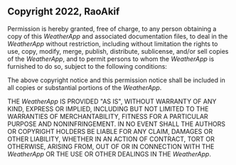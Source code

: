 ## Copyright 2022, RaoAkif

Permission is hereby granted, free of charge, to any person obtaining a copy of this _*WeatherApp*_ and associated documentation files, to deal in the _*WeatherApp*_ without restriction, including without limitation the rights to use, copy, modify, merge, publish, distribute, sublicense, and/or sell copies of the _*WeatherApp*_, and to permit persons to whom the _*WeatherApp*_ is furnished to do so, subject to the following conditions:

The above copyright notice and this permission notice shall be included in all copies or substantial portions of the _*WeatherApp*_.

THE _*WeatherApp*_ IS PROVIDED "AS IS", WITHOUT WARRANTY OF ANY KIND, EXPRESS OR IMPLIED, INCLUDING BUT NOT LIMITED TO THE WARRANTIES OF MERCHANTABILITY, FITNESS FOR A PARTICULAR PURPOSE AND NONINFRINGEMENT. IN NO EVENT SHALL THE AUTHORS OR COPYRIGHT HOLDERS BE LIABLE FOR ANY CLAIM, DAMAGES OR OTHER LIABILITY, WHETHER IN AN ACTION OF CONTRACT, TORT OR OTHERWISE, ARISING FROM, OUT OF OR IN CONNECTION WITH THE _*WeatherApp*_ OR THE USE OR OTHER DEALINGS IN THE _*WeatherApp*_.
